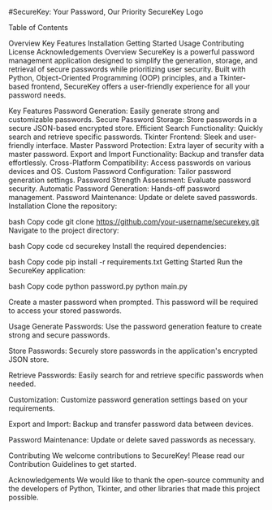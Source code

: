 #SecureKey: Your Password, Our Priority
SecureKey Logo

Table of Contents

Overview
Key Features
Installation
Getting Started
Usage
Contributing
License
Acknowledgements
Overview
SecureKey is a powerful password management application designed to simplify the generation, storage, and retrieval of secure passwords while prioritizing user security. Built with Python, Object-Oriented Programming (OOP) principles, and a Tkinter-based frontend, SecureKey offers a user-friendly experience for all your password needs.

Key Features
Password Generation: Easily generate strong and customizable passwords.
Secure Password Storage: Store passwords in a secure JSON-based encrypted store.
Efficient Search Functionality: Quickly search and retrieve specific passwords.
Tkinter Frontend: Sleek and user-friendly interface.
Master Password Protection: Extra layer of security with a master password.
Export and Import Functionality: Backup and transfer data effortlessly.
Cross-Platform Compatibility: Access passwords on various devices and OS.
Custom Password Configuration: Tailor password generation settings.
Password Strength Assessment: Evaluate password security.
Automatic Password Generation: Hands-off password management.
Password Maintenance: Update or delete saved passwords.
Installation
Clone the repository:

bash
Copy code
git clone https://github.com/your-username/securekey.git
Navigate to the project directory:

bash
Copy code
cd securekey
Install the required dependencies:

bash
Copy code
pip install -r requirements.txt
Getting Started
Run the SecureKey application:

bash
Copy code
python password.py
python main.py

Create a master password when prompted. This password will be required to access your stored passwords.

Usage
Generate Passwords: Use the password generation feature to create strong and secure passwords.

Store Passwords: Securely store passwords in the application's encrypted JSON store.

Retrieve Passwords: Easily search for and retrieve specific passwords when needed.

Customization: Customize password generation settings based on your requirements.

Export and Import: Backup and transfer password data between devices.

Password Maintenance: Update or delete saved passwords as necessary.

Contributing
We welcome contributions to SecureKey! Please read our Contribution Guidelines to get started.


Acknowledgements
We would like to thank the open-source community and the developers of Python, Tkinter, and other libraries that made this project possible.
